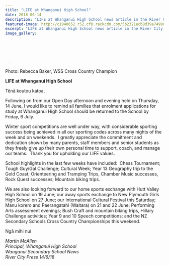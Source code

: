 ```yaml
---
title: "LIFE at Whanganui High School"
date: 2018-06-14
description: "LIFE at Whanganui High School news article in the River City Press on 14 June 2018..."
featured-image: http://c1940652.r52.cf0.rackcdn.com/5b2321ecb8d39a74990023e5/rebecca-baker-coming-thro-gate-2.gif
excerpt: "LIFE at Whanganui High School news article in the River City Press on 14 June 2018."
image_gallery:
    
    
    
    
    
---
```


<p>Photo: Rebecca Baker, WSS Cross Country Champion<strong></strong></p>
<p><strong>LIFE at Whanganui High School</strong></p>
<p>Tēnā koutou katoa,&nbsp;</p>
<p>Following on from our Open Day afternoon and evening held on Thursday, 14 June, I would like to remind all families that enrolment applications for study at Whanganui High School should be returned to the School by Friday, 6 July.&nbsp;</p>
<p>Winter sport competitions are well under way, with considerable sporting success being achieved in all our sporting codes across many nights of the week and on weekends.&nbsp; I greatly appreciate the commitment and dedication shown by many parents, staff members and senior students as they freely give up their own personal time to support, coach, and manage our teams.&nbsp; Thank you for upholding our LIFE values.&nbsp;</p>
<p>School highlights in the last few weeks have included:&nbsp; Chess Tournament; Tough Guy/Gal Challenge; Cultural Week; Year 13 Geography trip to the Gold Coast; Orienteering and Tramping Trips, Chamber Music successes, Rock Quest successes; Mountain biking trips.&nbsp;</p>
<p>We are also looking forward to our home sports exchange with Hutt Valley High School on 19 June; our away sports exchange to New Plymouth Girls High School on 27 June; our International Cultural Festival this Saturday; Manu korero and Paerangatahi (Waitara) on 21 and 22 June; Performing Arts assessment evenings; Bush Craft and mountain biking trips, Hillary Challenge activities; Year 9 and 10 Speech competitions; and the NZ Secondary Schools Cross Country Championships this weekend.</p>
<p>Ngā mihi nui</p>
<p><em>Martin McAllen</em><br /><em>Principal, Whanganui High School</em><br /><em>Wanganui Secondary School News</em><br /><em>River City Press 14/6/18</em></p>

